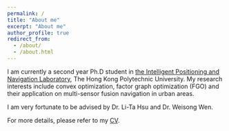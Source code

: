 ```yaml
---
permalink: /
title: "About me"
excerpt: "About me"
author_profile: true
redirect_from: 
  - /about/
  - /about.html
---
```


I am currently a second year Ph.D student in [the Intelligent Positioning and Navigation Laboratory](https://www.polyu.edu.hk/aae/ipn-lab/us/index.html), The Hong Kong Polytechnic University. My research interests include convex optimization, factor graph optimization (FGO) and their application on multi-sensor fusion navigation in urban areas. 

I am very fortunate to be advised by Dr. Li-Ta Hsu and Dr. Weisong Wen. 

For more details, please refer to my [CV](../assets/cv.pdf).

